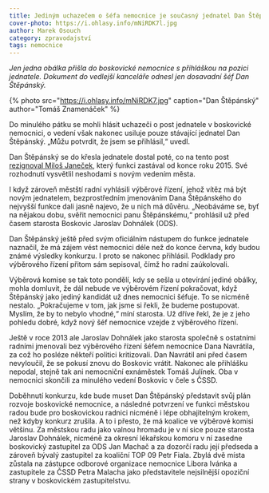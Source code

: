 ```yaml
---
title: Jediným uchazečem o šéfa nemocnice je současný jednatel Dan Štěpánský
cover-photo: https://i.ohlasy.info/mNiRDK7l.jpg
author: Marek Osouch
category: zpravodajství
tags: nemocnice
---
```


*Jen jedna obálka přišla do boskovické nemocnice s přihláškou na pozici jednatele. Dokument do vedlejší kanceláře odnesl jen dosavadní šéf Dan Štěpánský.*

{% photo src="https://i.ohlasy.info/mNiRDK7.jpg" caption="Dan Štěpánský" author="Tomáš Znamenáček" %}

Do minulého pátku se mohli hlásit uchazeči o post jednatele v boskovické nemocnici, o vedení však nakonec usiluje pouze stávající jednatel Dan Štěpánský. „Můžu potvrdit, že jsem se přihlásil,“ uvedl.

Dan Štěpánský se do křesla jednatele dostal poté, co na tento post [rezignoval Miloš Janeček](https://ohlasy.info/clanky/2019/02/janecek-konci.html), který funkci zastával od konce roku 2015. Své rozhodnutí vysvětlil neshodami s novým vedením města.

I když zároveň městští radní vyhlásili výběrové řízení, jehož vítěz má být novým jednatelem, bezprostředním jmenováním Dana Štěpánského do nejvyšší funkce dali jasně najevo, že u nich má důvěru. „Neobáváme se, byť na nějakou dobu, svěřit nemocnici panu Štěpánskému,“ prohlásil už před časem starosta Boskovic Jaroslav Dohnálek (ODS). 

Dan Štěpánský ještě před svým oficiálním nástupem do funkce jednatele naznačil, že má zájem vést nemocnici déle než do konce června, kdy budou známé výsledky konkurzu. I proto se nakonec přihlásil. Podklady pro výběrového řízení přitom sám sepisoval, čímž ho radní zaúkolovali.

Výběrová komise se tak toto pondělí, kdy se sešla u otevírání jediné obálky, mohla domluvit, že dál nebude ve výběrovém řízení pokračovat, když Štěpánský jako jediný kandidát už dnes nemocnici šéfuje. To se nicméně nestalo. „Pokračujeme v tom, jak jsme si řekli, že budeme postupovat. Myslím, že by to nebylo vhodné,“ míní starosta. Už dříve řekl, že je z jeho pohledu dobré, když nový šéf nemocnice vzejde z výběrového řízení.

Ještě v roce 2013 ale Jaroslav Dohnálek jako starosta společně s ostatními radními jmenovali bez výběrového řízení šéfem nemocnice Dana Navrátila, za což ho posléze někteří politici kritizovali. Dan Navrátil ani před časem nevyloučil, že se pokusí znovu do Boskovic vrátit. Nakonec ale přihlášku nepodal, stejně tak ani nemocniční exnáměstek Tomáš Julínek. Oba v nemocnici skončili za minulého vedení Boskovic v čele s ČSSD.

Doběhnutí konkurzu, kde bude muset Dan Štěpánský představit svůj plán rozvoje boskovické nemocnice, a následné potvrzení ve funkci městskou radou bude pro boskovickou radnici nicméně i lépe obhajitelným krokem, než kdyby konkurz zrušila. A to i přesto, že má koalice ve výběrové komisi většinu. Za městskou radu jako valnou hromadu je v ní sice pouze starosta Jaroslav Dohnálek, nicméně za okresní lékařskou komoru v ní zasedne boskovický zastupitel za ODS Jan Machač a za dozorčí radu její předseda a zároveň bývalý zastupitel za koaliční TOP 09 Petr Fiala. Zbylá dvě místa zůstala na zástupce odborové organizace nemocnice Libora Ivánka a zastupitele za ČSSD Petra Malacha jako představitele nejsilnější opoziční strany v boskovickém zastupitelstvu.